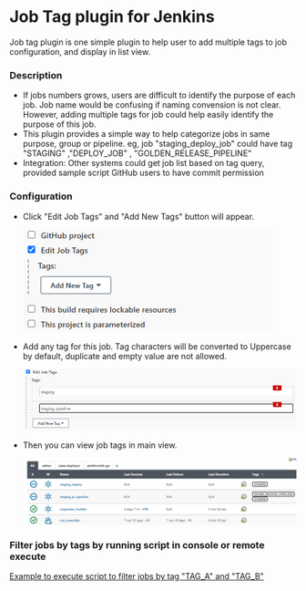 # Job Tag plugin for Jenkins

Job tag plugin is one simple plugin to help user to add multiple tags to job configuration, and display in list view.

### Description

- If jobs numbers grows, users are difficult to identify the purpose of each job. Job name would be confusing if naming convension is not clear. However, adding multiple tags for job could help easily identify the purpose of this job.
- This plugin provides a simple way to help categorize jobs in same purpose, group or pipeline. eg, job "staging_deploy_job" could have tag "STAGING" ,"DEPLOY_JOB" , "GOLDEN_RELEASE_PIPELINE"
- Integration: Other systems could get job list based on tag query, provided sample script
GitHub users to have commit permission

### Configuration

- Click "Edit Job Tags" and "Add New Tags" button will appear.

  ![](images/edittag1.png)

- Add any tag for this job. Tag characters will be converted to Uppercase by default,  duplicate and empty value are not allowed.

  ![](images/edittag2.png)

- Then you can view job tags in main view.

  ![](images/listview.png)

### Filter jobs by tags by running script in console or remote execute

[Example to execute script to filter jobs by tag "TAG_A" and "TAG_B"](filterjobs.groovy)




